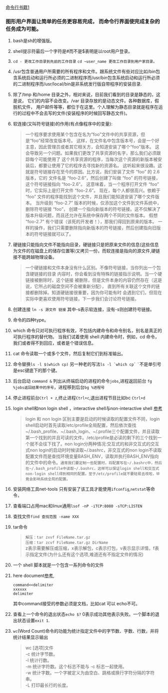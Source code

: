 [命令行书籍1](http://billie66.github.io/TLCL/book/index.html)  

### 图形用户界面让简单的任务更容易完成， 而命令行界面使完成复杂的任务成为可能。  
1. bash是sh的增强版。  
1. shell提示符最后一个字符是#而不是$表明是以root用户登录。
1. `cd - 更改工作目录到先前的工作目录`  `cd ~user_name 更改工作目录到用户家目录。`    
1. /usr包含普通用户所需要的所有程序和文件。跟系统文件有些对应比如/bin包含系统启动和运行所必须的二进制程序而/usr/bin包含系统启动和运行所必须的二进制程序而/usr/local/bin是非系统发行版自带程序的安装目录.   
1. 除了/tmp 和/home 目录之外，相对来说，目前我们看到的目录是静态的，这是说， 它们的内容不会改变。/var 目录存放的是动态文件。各种数据库，假脱机文件， 用户邮件等等，都位于在这里。个人理解为静态目录就是程序在运行的过程中不会去写的文件(安装程序的时候回写静态文件)。
1. 软连接(又叫符号链接)的作用(有点像程序中的变量):
    >一个程序要求使用某个包含在名为“foo”文件中的共享资源，但是“foo”经常改变版本号。 这样，在文件名中包含版本号，会是一个好主意，因此管理员或者其它相关方，会知道安装了哪个“foo”版本。 这会导致另一个问题。如果我们更改了共享资源的名字，那么我们必须跟踪每个可能使用了 这个共享资源的程序，当每次这个资源的新版本被安装后，都要让使用了它的程序去寻找新的资源名。 这听起来很没趣。这就是符号链接存在至今的原因。比方说，我们安装了文件 “foo” 的 2.6 版本，它的 文件名是 “foo-2.6”，然后创建了叫做 “foo” 的符号链接，这个符号链接指向 “foo-2.6”。 这意味着，当一个程序打开文件 “foo” 时，它实际上是打开文件 “foo-2.6”。 现在，每个人都很高兴。依赖于 “foo” 文件的程序能找到这个文件，并且我们能知道安装了哪个文件版本。 当升级到 “foo-2.7” 版本的时候，仅添加这个文件到文件系统中，删除符号链接 “foo”， 创建一个指向新版本的符号链接。这不仅解决了版本升级问题，而且还允许在系统中保存两个不同的文件版本。 假想 “foo-2.7” 有个错误（该死的开发者！），那我们得回到原来的版本。 一样的操作，我们只需要删除指向新版本的符号链接，然后创建指向旧版本的符号链接就可以了。
 
1. 硬链接只能指向文件不能指向目录，硬链接只是把原来文件的信息(这些信息为文件的在磁盘上的储存位置等)又拷贝一份，而软连接是指向的源文件,硬链接不能跨越物理设备。  
    >一个硬链接和文件本身没有什么区别。不像符号链接，当你列出一个包含硬链接的目录 内容时，你会看到没有特殊的链接指示说明。当一个硬链接被删除时，这个链接 被删除，但是文件本身的内容仍然存在（这是说，它所占的磁盘空间不会被重新分配）， 直到所有关联这个文件的链接都删除掉。知道硬链接很重要，因为你可能有时 会遇到它们，但现在实际中更喜欢使用符号链接，下一步我们会讨论符号链接。  
    
1. 创建连接 `ln -s 源文件 链接` 其中-s表示软连接，没有-s则创建符号链接。  
1. 命令的四种type。  
1. which 命令只对可执行程序有效，不包括内建命令和命令别名，别名是真正的可执行程序的替代物。 当我们试着使用 shell 内建命令时，例如，cd 命令，我们或者得不到回应，或者是个错误信息。  
1. cat 命令读取一个或多个文件，然后复制它们到标准输出。  
1. 命令替换`ls -l $(which cp)` 另一种老的写法``` ls -l `which cp` ```  ``` ` ```不是单引号是esc键底下的那个键。   
1. 后台启动 `command &`  列出从终端启动的进程的命令`jobs`,进程返回前台 `fg %jobs返回结果中的序号`，进程移到后台`bg %进程号`  
1. 停止进程前台`Ctrl + z`,终止进程`Ctrl+c`,退出进程节目比如bc `Ctrl+d`   
1. login shell和non login shell ，interactive shell与non-interactive shell [参考](http://blog.sciencenet.cn/blog-3238131-1037461.html)   
    > login 和 non login 区别主要是启动的时候读取的配置文件不同，login shell启动时首先读取/etc/profile全局配置，然后依次查找~/.bash_profile、\~/.bash_login、\~/.profile三个配置文件，并且读取第一个找到的并且可读的文件。/etc/profile是必读的剩下的三个找到一个就不会往下找了。non login分两种情况:交互式的和非交互式的交互式non login的启动时时候读取~/.bashrc，非交互式的non login不读取配置文件而是查找环境变量BASH_ENV，读取并执行BASH_ENV指向的文件中的命令。`通常我们要定制一些配置时，将配置写在~/.bashrc中，然后在~/.bash_profile中读取~/.bashrc，这样可以保证login shell和交互式non-login shell得到相同的配置。至于/etc/profile就不要轻易去改啦，毕竟会影响系统全局的配置。`  
    
1. 安装网络工具net-tools 只有安装了该工具才能使用`ifconfig`,`netstat`等命令，
1. 查看端口占用mac和linux通用`lsof -nP -iTCP:8080 -sTCP:LISTEN`
1. 查找文件`find 查找范围 -name XXX`  
1. tar命令  
    > `解压：tar zxvf FileName.tar.gz`   
      `压缩：tar zcvf FileName.tar.gz DirName`   
      z表示需要解压或压缩，x表示解包，c表示打包，v表示显示详情，f表示指定文件(为什么还有这个选项,难道还有不指定文件的情况)   
      
1. 一个 shell 脚本就是一个包含一系列命令的文件  
1. here document[参考](https://blog.csdn.net/wangjunjun2008/article/details/24351045),
    ```
    command<<delimiter
    xxxxxx
    delimiter
    ```
    其中command接受的参数必须是文档，比如cat 可以 echo不可。   
1. 查看上一个命令的退出状态`echo $?` 0表示成功其他表示失败。一个脚本的退出状态设置`exit 1`.  
1. `wc`(Word Count)命令的功能为统计指定文件中的字节数、字数、行数，并将统计结果显示输出  
    >wc [选项]文件  
    -c 统计字节数。  
    -l 统计行数。  
    -m 统计字符数。这个标志不能与 -c 标志一起使用。  
    -w 统计字数。一个字被定义为由空白、跳格或换行字符分隔的字符串。  
    -L 打印最长行的长度。   


